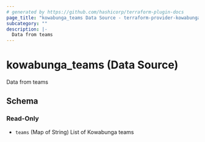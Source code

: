 ```yaml
---
# generated by https://github.com/hashicorp/terraform-plugin-docs
page_title: "kowabunga_teams Data Source - terraform-provider-kowabunga"
subcategory: ""
description: |-
  Data from teams
---
```


# kowabunga_teams (Data Source)

Data from teams



<!-- schema generated by tfplugindocs -->
## Schema

### Read-Only

- `teams` (Map of String) List of Kowabunga teams

